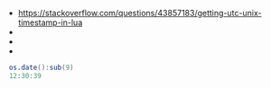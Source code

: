 
 - https://stackoverflow.com/questions/43857183/getting-utc-unix-timestamp-in-lua
 - 
 - 
 - 

```lua
 os.date():sub(9)
 12:30:39
```




